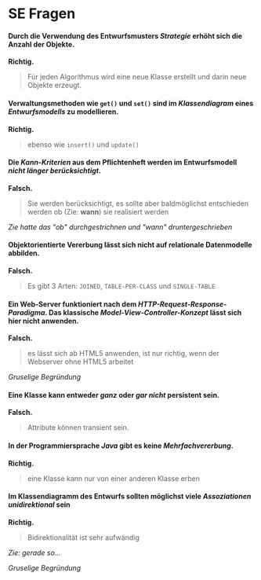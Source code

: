SE Fragen
=========

#### Durch die Verwendung des Entwurfsmusters *Strategie* erhöht sich die Anzahl der Objekte.

**Richtig.**

> Für jeden Algorithmus wird eine neue Klasse erstellt und darin neue Objekte erzeugt.

#### Verwaltungsmethoden wie `get()` und `set()` sind im *Klassendiagram* eines *Entwurfsmodells* zu modellieren.

**Richtig.**

> ebenso wie `insert()` und `update()`

#### Die *Kann-Kriterien* aus dem Pflichtenheft werden im Entwurfsmodell *nicht länger berücksichtigt*.

**Falsch.**

> Sie werden berücksichtigt, es sollte aber baldmöglichst entschieden werden ob (Zie: **wann**) sie realisiert werden

*Zie hatte das "ob" durchgestrichnen und "wann" druntergeschrieben*

#### Objektorientierte Vererbung lässt sich nicht auf relationale Datenmodelle abbilden.

**Falsch.**

> Es gibt 3 Arten: `JOINED`, `TABLE-PER-CLASS` und `SINGLE-TABLE`

#### Ein Web-Server funktioniert nach dem *HTTP-Request-Response-Paradigma*. Das klassische *Model-View-Controller-Konzept* lässt sich hier nicht anwenden.

**Falsch.**

> es lässt sich ab HTML5 anwenden, ist nur richtig, wenn der Webserver ohne HTML5 arbeitet

*Gruselige Begründung*

#### Eine Klasse kann entweder *ganz* oder *gar nicht* persistent sein.

**Falsch.**

> Attribute können transient sein.

#### In der Programmiersprache *Java* gibt es keine *Mehrfachvererbung*.

**Richtig.**

> eine Klasse kann nur von einer anderen Klasse erben

#### Im Klassendiagramm des Entwurfs sollten möglichst viele *Assoziationen unidirektional* sein

**Richtig.**

> Bidirektionalität ist sehr aufwändig

*Zie: gerade so...*

*Gruselige Begründung*
